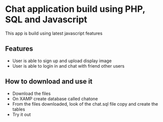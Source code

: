 # Chat application build using PHP, SQL and Javascript

This app is build using latest javascript features

## Features

- User is able to sign up and upload display image
- User is able to login in and chat with friend other users

## How to download and use it

- Download the files
- On XAMP create database called chatone
- From the files downloaded, look of the chat.sql file copy and create the tables
- Try it out

